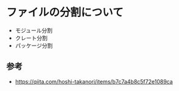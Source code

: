 # ファイルの分割について

- モジュール分割
- クレート分割
- パッケージ分割

## 参考

- https://qiita.com/hoshi-takanori/items/b7c7a4b8c5f72e1089ca
